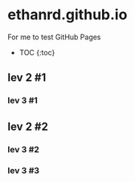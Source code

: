 # ethanrd.github.io
For me to test GitHub Pages
* TOC
{:toc}
## lev 2 #1
### lev 3 #1
## lev 2 #2
### lev 3 #2
### lev 3 #3
